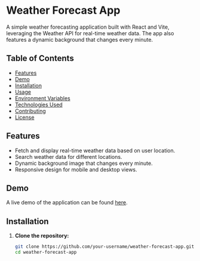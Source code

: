 # Weather Forecast App

A simple weather forecasting application built with React and Vite, leveraging the Weather API for real-time weather data. The app also features a dynamic background that changes every minute.

## Table of Contents

- [Features](#features)
- [Demo](#demo)
- [Installation](#installation)
- [Usage](#usage)
- [Environment Variables](#environment-variables)
- [Technologies Used](#technologies-used)
- [Contributing](#contributing)
- [License](#license)

## Features

- Fetch and display real-time weather data based on user location.
- Search weather data for different locations.
- Dynamic background image that changes every minute.
- Responsive design for mobile and desktop views.

## Demo

A live demo of the application can be found [here](#).

## Installation

1. **Clone the repository:**

   ```bash
   git clone https://github.com/your-username/weather-forecast-app.git
   cd weather-forecast-app
